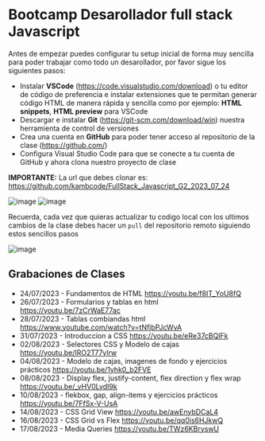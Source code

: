 # Bootcamp Desarollador full stack Javascript

Antes de empezar puedes configurar tu setup inicial de forma muy sencilla para poder trabajar como todo un desarollador, por favor sigue los siguientes pasos:

- Instalar **VSCode** (https://code.visualstudio.com/download) o tu editor de código de preferencia e instalar extensiones que te permitan generar código HTML de manera rápida y sencilla como por ejemplo: **HTML snippets**, **HTML preview** para VSCode
- Descargar e instalar **Git** (https://git-scm.com/download/win) nuestra herramienta de control de versiones
- Crea una cuenta en **GitHub** para poder tener acceso al repositorio de la clase (https://github.com/)
- Configura Visual Studio Code para que se conecte a tu cuenta de GitHub y ahora clona nuestro proyecto de clase

**IMPORTANTE:** La url que debes clonar es: https://github.com/kambcode/FullStack_Javascript_G2_2023_07_24

![image](https://github.com/KamiloMontoya/kambcode_g1/assets/11945476/e1ae4282-8cee-403b-9f66-7fb9af62241d)
![image](https://github.com/KamiloMontoya/kambcode_g1/assets/11945476/ca0ce2ad-72ec-431d-b3e1-55b84c64ec13)

Recuerda, cada vez que quieras actualizar tu codigo local con los ultimos cambios de la clase debes hacer un `pull` del repositorio remoto siguiendo estos sencillos pasos

![image](https://github.com/KamiloMontoya/kambcode_g1/assets/11945476/8d8f7da6-aa4c-4d67-9dec-59cd360bda0f)

## Grabaciones de Clases
 - 24/07/2023 - Fundamentos de HTML https://youtu.be/f8IT_YoU8fQ
 - 26/07/2023 - Formularios y tablas en html https://youtu.be/7zCrWaE77ac
 - 28/07/2023 - Tablas combiandas html https://www.youtube.com/watch?v=tNfjbPJcWvA
 - 31/07/2023 - Introduccion a CSS https://youtu.be/eRe37cBQlFk
 - 02/08/2023 - Selectores CSS y Modelo de cajas https://youtu.be/IRO2T77ylrw
 - 04/08/2023 - Modelo de cajas, imagenes de fondo y ejercicios prácticos https://youtu.be/1yhk0_b2FVE
 - 08/08/2023 - Display flex, justify-content, flex direction y flex wrap https://youtu.be/_vHV0LydI9k
 - 10/08/2023 - flekbox, gap, align-items y ejercicios prácticos https://youtu.be/7FfSx-V-UsA
 - 14/08/2023 - CSS Grid View https://youtu.be/awEnybDCaL4
 - 16/08/2023 - CSS Grid vs Flex https://youtu.be/qq0is6HJkwQ
 - 17/08/2023 - Media Queries https://youtu.be/TWz6KBryswU